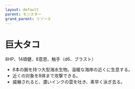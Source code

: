```yaml
---
layout: default
parent: モンスター
grand_parent: リソース
---
```


# 巨大タコ

8HP、14頑健、8意思、触手（d6、ブラスト）

- 8本の腕を持つ大型海水生物。温暖な海岸の近くに生息する。
- 近くの対象を8体まで攻撃できる。
- 威嚇されると、濃いインクの雲を吐き、素早く泳ぎ去る。
